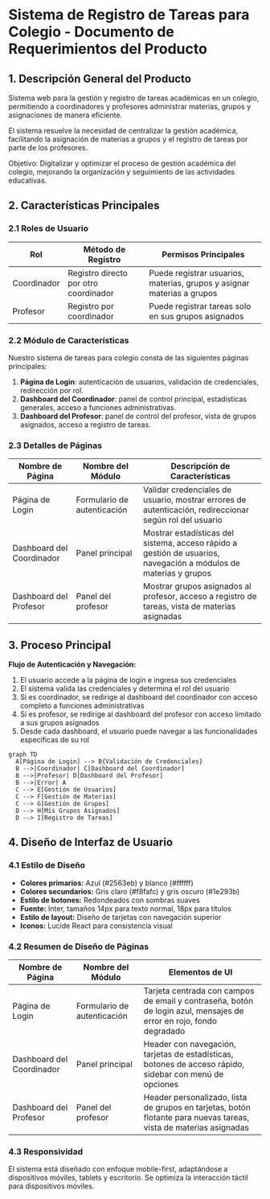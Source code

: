 # Sistema de Registro de Tareas para Colegio - Documento de Requerimientos del Producto

## 1. Descripción General del Producto

Sistema web para la gestión y registro de tareas académicas en un colegio, permitiendo a coordinadores y profesores administrar materias, grupos y asignaciones de manera eficiente.

El sistema resuelve la necesidad de centralizar la gestión académica, facilitando la asignación de materias a grupos y el registro de tareas por parte de los profesores.

Objetivo: Digitalizar y optimizar el proceso de gestión académica del colegio, mejorando la organización y seguimiento de las actividades educativas.

## 2. Características Principales

### 2.1 Roles de Usuario

| Rol | Método de Registro | Permisos Principales |
|-----|-------------------|---------------------|
| Coordinador | Registro directo por otro coordinador | Puede registrar usuarios, materias, grupos y asignar materias a grupos |
| Profesor | Registro por coordinador | Puede registrar tareas solo en sus grupos asignados |

### 2.2 Módulo de Características

Nuestro sistema de tareas para colegio consta de las siguientes páginas principales:
1. **Página de Login**: autenticación de usuarios, validación de credenciales, redirección por rol.
2. **Dashboard del Coordinador**: panel de control principal, estadísticas generales, acceso a funciones administrativas.
3. **Dashboard del Profesor**: panel de control del profesor, vista de grupos asignados, acceso a registro de tareas.

### 2.3 Detalles de Páginas

| Nombre de Página | Nombre del Módulo | Descripción de Características |
|------------------|-------------------|--------------------------------|
| Página de Login | Formulario de autenticación | Validar credenciales de usuario, mostrar errores de autenticación, redireccionar según rol del usuario |
| Dashboard del Coordinador | Panel principal | Mostrar estadísticas del sistema, acceso rápido a gestión de usuarios, navegación a módulos de materias y grupos |
| Dashboard del Profesor | Panel del profesor | Mostrar grupos asignados al profesor, acceso a registro de tareas, vista de materias asignadas |

## 3. Proceso Principal

**Flujo de Autenticación y Navegación:**

1. El usuario accede a la página de login e ingresa sus credenciales
2. El sistema valida las credenciales y determina el rol del usuario
3. Si es coordinador, se redirige al dashboard del coordinador con acceso completo a funciones administrativas
4. Si es profesor, se redirige al dashboard del profesor con acceso limitado a sus grupos asignados
5. Desde cada dashboard, el usuario puede navegar a las funcionalidades específicas de su rol

```mermaid
graph TD
  A[Página de Login] --> B{Validación de Credenciales}
  B -->|Coordinador| C[Dashboard del Coordinador]
  B -->|Profesor| D[Dashboard del Profesor]
  B -->|Error| A
  C --> E[Gestión de Usuarios]
  C --> F[Gestión de Materias]
  C --> G[Gestión de Grupos]
  D --> H[Mis Grupos Asignados]
  D --> I[Registro de Tareas]
```

## 4. Diseño de Interfaz de Usuario

### 4.1 Estilo de Diseño

- **Colores primarios:** Azul (#2563eb) y blanco (#ffffff)
- **Colores secundarios:** Gris claro (#f8fafc) y gris oscuro (#1e293b)
- **Estilo de botones:** Redondeados con sombras suaves
- **Fuente:** Inter, tamaños 14px para texto normal, 18px para títulos
- **Estilo de layout:** Diseño de tarjetas con navegación superior
- **Iconos:** Lucide React para consistencia visual

### 4.2 Resumen de Diseño de Páginas

| Nombre de Página | Nombre del Módulo | Elementos de UI |
|------------------|-------------------|----------------|
| Página de Login | Formulario de autenticación | Tarjeta centrada con campos de email y contraseña, botón de login azul, mensajes de error en rojo, fondo degradado |
| Dashboard del Coordinador | Panel principal | Header con navegación, tarjetas de estadísticas, botones de acceso rápido, sidebar con menú de opciones |
| Dashboard del Profesor | Panel del profesor | Header personalizado, lista de grupos en tarjetas, botón flotante para nuevas tareas, vista de materias asignadas |

### 4.3 Responsividad

El sistema está diseñado con enfoque mobile-first, adaptándose a dispositivos móviles, tablets y escritorio. Se optimiza la interacción táctil para dispositivos móviles.